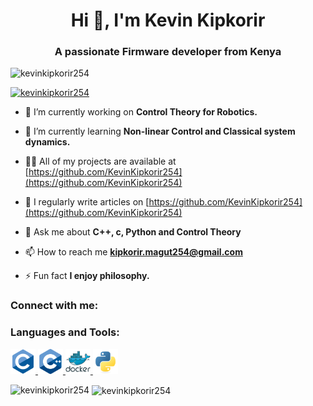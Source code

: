 <h1 align="center">Hi 👋, I'm Kevin Kipkorir</h1>
<h3 align="center">A passionate Firmware developer from Kenya</h3>

<p align="left"> <img src="https://komarev.com/ghpvc/?username=kevinkipkorir254&label=Profile%20views&color=0e75b6&style=flat" alt="kevinkipkorir254" /> </p>

<p align="left"> <a href="https://github.com/ryo-ma/github-profile-trophy"><img src="https://github-profile-trophy.vercel.app/?username=kevinkipkorir254" alt="kevinkipkorir254" /></a> </p>

- 🔭 I’m currently working on **Control Theory for Robotics.**

- 🌱 I’m currently learning **Non-linear Control and Classical system dynamics.**

- 👨‍💻 All of my projects are available at [https://github.com/KevinKipkorir254](https://github.com/KevinKipkorir254)

- 📝 I regularly write articles on [https://github.com/KevinKipkorir254](https://github.com/KevinKipkorir254)

- 💬 Ask me about **C++, c, Python and Control Theory**

- 📫 How to reach me **kipkorir.magut254@gmail.com**

- ⚡ Fun fact **I enjoy philosophy.**

<h3 align="left">Connect with me:</h3>
<p align="left">
</p>

<h3 align="left">Languages and Tools:</h3>
<p align="left"> <a href="https://www.cprogramming.com/" target="_blank" rel="noreferrer"> <img src="https://raw.githubusercontent.com/devicons/devicon/master/icons/c/c-original.svg" alt="c" width="40" height="40"/> </a> <a href="https://www.w3schools.com/cpp/" target="_blank" rel="noreferrer"> <img src="https://raw.githubusercontent.com/devicons/devicon/master/icons/cplusplus/cplusplus-original.svg" alt="cplusplus" width="40" height="40"/> </a> <a href="https://www.docker.com/" target="_blank" rel="noreferrer"> <img src="https://raw.githubusercontent.com/devicons/devicon/master/icons/docker/docker-original-wordmark.svg" alt="docker" width="40" height="40"/> </a> <a href="https://www.python.org" target="_blank" rel="noreferrer"> <img src="https://raw.githubusercontent.com/devicons/devicon/master/icons/python/python-original.svg" alt="python" width="40" height="40"/> </a> </p>

<p><img align="left" src="https://github-readme-stats.vercel.app/api/top-langs?username=kevinkipkorir254&show_icons=true&locale=en&layout=compact" alt="kevinkipkorir254" /></p>

<p>&nbsp;<img align="center" src="https://github-readme-stats.vercel.app/api?username=kevinkipkorir254&show_icons=true&locale=en" alt="kevinkipkorir254" /></p>
